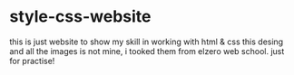 # style-css-website

this is just website to show my skill in working with html & css
this desing and all the images is not mine, i tooked them from elzero web school.
just for practise!
